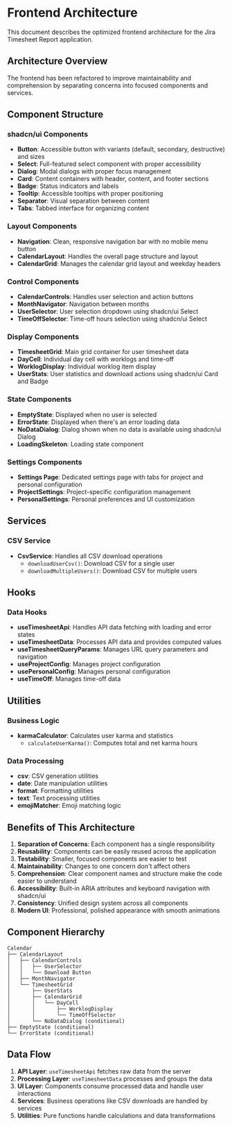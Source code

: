 # Frontend Architecture

This document describes the optimized frontend architecture for the Jira Timesheet Report application.

## Architecture Overview

The frontend has been refactored to improve maintainability and comprehension by separating concerns into focused components and services.

## Component Structure

### shadcn/ui Components
- **Button**: Accessible button with variants (default, secondary, destructive) and sizes
- **Select**: Full-featured select component with proper accessibility
- **Dialog**: Modal dialogs with proper focus management
- **Card**: Content containers with header, content, and footer sections
- **Badge**: Status indicators and labels
- **Tooltip**: Accessible tooltips with proper positioning
- **Separator**: Visual separation between content
- **Tabs**: Tabbed interface for organizing content

### Layout Components
- **Navigation**: Clean, responsive navigation bar with no mobile menu button
- **CalendarLayout**: Handles the overall page structure and layout
- **CalendarGrid**: Manages the calendar grid layout and weekday headers

### Control Components
- **CalendarControls**: Handles user selection and action buttons
- **MonthNavigator**: Navigation between months
- **UserSelector**: User selection dropdown using shadcn/ui Select
- **TimeOffSelector**: Time-off hours selection using shadcn/ui Select

### Display Components
- **TimesheetGrid**: Main grid container for user timesheet data
- **DayCell**: Individual day cell with worklogs and time-off
- **WorklogDisplay**: Individual worklog item display
- **UserStats**: User statistics and download actions using shadcn/ui Card and Badge

### State Components
- **EmptyState**: Displayed when no user is selected
- **ErrorState**: Displayed when there's an error loading data
- **NoDataDialog**: Dialog shown when no data is available using shadcn/ui Dialog
- **LoadingSkeleton**: Loading state component

### Settings Components
- **Settings Page**: Dedicated settings page with tabs for project and personal configuration
- **ProjectSettings**: Project-specific configuration management
- **PersonalSettings**: Personal preferences and UI customization

## Services

### CSV Service
- **CsvService**: Handles all CSV download operations
  - `downloadUserCsv()`: Download CSV for a single user
  - `downloadMultipleUsers()`: Download CSV for multiple users

## Hooks

### Data Hooks
- **useTimesheetApi**: Handles API data fetching with loading and error states
- **useTimesheetData**: Processes API data and provides computed values
- **useTimesheetQueryParams**: Manages URL query parameters and navigation
- **useProjectConfig**: Manages project configuration
- **usePersonalConfig**: Manages personal configuration
- **useTimeOff**: Manages time-off data

## Utilities

### Business Logic
- **karmaCalculator**: Calculates user karma and statistics
  - `calculateUserKarma()`: Computes total and net karma hours

### Data Processing
- **csv**: CSV generation utilities
- **date**: Date manipulation utilities
- **format**: Formatting utilities
- **text**: Text processing utilities
- **emojiMatcher**: Emoji matching logic

## Benefits of This Architecture

1. **Separation of Concerns**: Each component has a single responsibility
2. **Reusability**: Components can be easily reused across the application
3. **Testability**: Smaller, focused components are easier to test
4. **Maintainability**: Changes to one concern don't affect others
5. **Comprehension**: Clear component names and structure make the code easier to understand
6. **Accessibility**: Built-in ARIA attributes and keyboard navigation with shadcn/ui
7. **Consistency**: Unified design system across all components
8. **Modern UI**: Professional, polished appearance with smooth animations

## Component Hierarchy

```
Calendar
├── CalendarLayout
│   ├── CalendarControls
│   │   ├── UserSelector
│   │   └── Download Button
│   ├── MonthNavigator
│   └── TimesheetGrid
│       ├── UserStats
│       ├── CalendarGrid
│       │   └── DayCell
│       │       ├── WorklogDisplay
│       │       └── TimeOffSelector
│       └── NoDataDialog (conditional)
├── EmptyState (conditional)
└── ErrorState (conditional)
```

## Data Flow

1. **API Layer**: `useTimesheetApi` fetches raw data from the server
2. **Processing Layer**: `useTimesheetData` processes and groups the data
3. **UI Layer**: Components consume processed data and handle user interactions
4. **Services**: Business operations like CSV downloads are handled by services
5. **Utilities**: Pure functions handle calculations and data transformations
